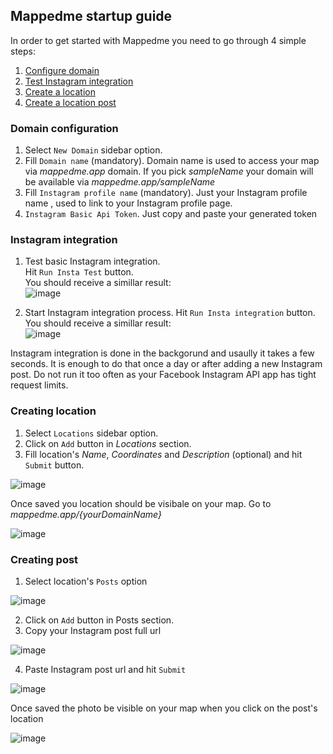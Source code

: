 ## Mappedme startup guide

In order to get started with Mappedme you need to go through 4 simple steps:

1. [Configure domain](#Domain-configuration)
2. [Test Instagram integration](#instagram-integration)
3. [Create a location](#creating-location)
4. [Create a location post](#creating-post)

### Domain configuration
1. Select `New Domain` sidebar option.
2. Fill `Domain name` (mandatory). Domain name is used to access your map via _mappedme.app_ domain. If you pick _sampleName_ your domain will be available via _mappedme.app/sampleName_
3. Fill `Instagram profile name` (mandatory). Just your Instagram profile name , used to link to your Instagram profile page.
4. `Instagram Basic Api Token`. Just copy and paste your generated token

### Instagram integration 

1. Test basic Instagram integration.  
Hit `Run Insta Test` button.  
You should receive a simillar result:  
![image](https://github.com/mappedme/docs/assets/157869436/5942c293-5fce-44a0-be96-8048e19f9f65)

2. Start Instagram integration process.
Hit `Run Insta integration` button.  
You should receive a simillar result:  
![image](https://github.com/mappedme/docs/assets/157869436/acf594e9-a6ee-4af4-958c-fbfd94cf9284)

Instagram integration is done in the backgorund and usaully it takes a few seconds. It is enough to do that once a day or after adding a new Instagram post. Do not run it too often as your Facebook Instagram API app has tight request limits. 

### Creating location

1. Select `Locations` sidebar option.
2. Click on `Add` button in _Locations_ section.
3. Fill location's _Name_, _Coordinates_ and _Description_ (optional) and hit `Submit` button.

![image](https://github.com/mappedme/docs/assets/157869436/1495895f-5763-44db-8495-6ca8cc4c158e)

Once saved you location should be visibale on your map. Go to _mappedme.app/{yourDomainName}_

![image](https://github.com/mappedme/docs/assets/157869436/fe9ef905-7a86-4bf3-97ab-7f20bfbe6339)

### Creating post

1. Select location's `Posts` option
   
![image](https://github.com/mappedme/docs/assets/157869436/efe7360c-dd00-4517-bda3-858144aa419f)

2. Click on `Add` button in Posts section.
3. Copy your Instagram post full url

![image](https://github.com/mappedme/docs/assets/157869436/e61f6874-39e8-4dbd-85fe-094f8950c03e)

4. Paste Instagram post url and hit `Submit`   

![image](https://github.com/mappedme/docs/assets/157869436/e70a42ed-ed02-41aa-bc41-429038743e7d)

Once saved the photo be visible on your map when you click on the post's location

![image](https://github.com/mappedme/docs/assets/157869436/d138a3e0-d753-4697-b112-99fca35cc89c)

